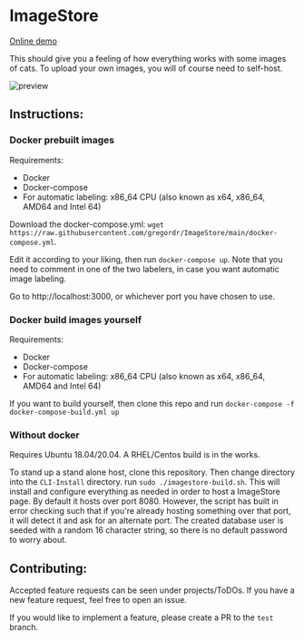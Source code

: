 # ImageStore

[Online demo](https://gregordr.github.io/ImageStore/)

This should give you a feeling of how everything works with some images of cats. To upload your own images, you will of course need to self-host.

![preview](https://imgur.com/0yZQ7c7.jpg)

## Instructions:

### Docker prebuilt images

Requirements:

 - Docker
 - Docker-compose
 - For automatic labeling: x86_64 CPU (also known as x64, x86_64, AMD64 and Intel 64)

Download the docker-compose.yml: ```wget https://raw.githubusercontent.com/gregordr/ImageStore/main/docker-compose.yml```.

Edit it according to your liking, then run ```docker-compose up```. Note that you need to comment in one of the two labelers, in case you want automatic image labeling.

Go to http://localhost:3000, or whichever port you have chosen to use.

### Docker build images yourself

Requirements:
 - Docker
 - Docker-compose
 - For automatic labeling: x86_64 CPU (also known as x64, x86_64, AMD64 and Intel 64)

If you want to build yourself, then clone this repo and run ```docker-compose -f docker-compose-build.yml up```

### Without docker
Requires Ubuntu 18.04/20.04. A RHEL/Centos build is in the works.

To stand up a stand alone host, clone this repository. Then change directory into the ```CLI-Install``` directory. 
run ```sudo ./imagestore-build.sh```. This will install and configure everything as needed in order to host a ImageStore page. 
By default it hosts over port 8080. However, the script has built in error checking such that if you're already hosting something over that port, 
it will detect it and ask for an alternate port. The created database user is seeded with a random 16 character string, so there 
is no default password to worry about. 

## Contributing:

Accepted feature requests can be seen under projects/ToDOs. If you have a new feature request, feel free to open an issue.

If you would like to implement a feature, please create a PR to the ```test``` branch.
